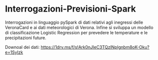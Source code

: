 # Interrogazioni-Previsioni-Spark
Interrogazioni in linguaggio pySpark di dati relativi agli inegressi delle VeronaCard e ai dati meteorologici di Verona. Infine si sviluppa un modello di classificazione Logistic Regression per prevedere le temperature e le precipitazioni future.

Downoal dei dati: https://1drv.ms/f/s!Ark0nJIeC3TQzlNpIgnbm8oK-Oku?e=1SyIzk
